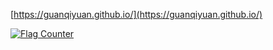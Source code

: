 [https://guanqiyuan.github.io/](https://guanqiyuan.github.io/)

<a href="https://info.flagcounter.com/77H9"><img src="https://s01.flagcounter.com/map/77H9/size_s/txt_000000/border_CCCCCC/pageviews_1/viewers_0/flags_0/" alt="Flag Counter" border="0"></a>
